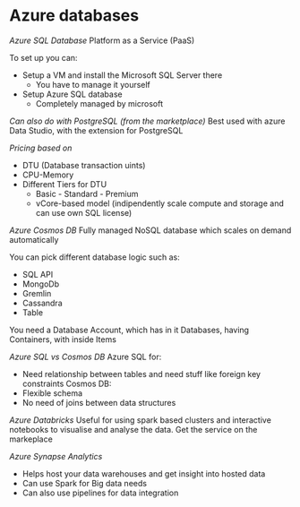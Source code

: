 # Azure databases

*Azure SQL Database*
Platform as a Service (PaaS)

To set up you can:
- Setup a VM and install the Microsoft SQL Server there
	+ You have to manage it yourself
- Setup Azure SQL database
	+ Completely managed by microsoft



*Can also do with PostgreSQL (from the marketplace)*
Best used with azure Data Studio, with the extension for PostgreSQL


*Pricing based on*
- DTU (Database transaction uints)
- CPU-Memory
- Different Tiers for DTU
	+ Basic - Standard - Premium
	+ vCore-based model (indipendently scale compute and storage and can use own SQL license)




*Azure Cosmos DB*
Fully managed NoSQL database which scales on demand automatically

You can pick different database logic such as:
- SQL API
- MongoDb
- Gremlin
- Cassandra
- Table

You need a Database Account, which has in it Databases, having Containers, with inside Items




*Azure SQL vs Cosmos DB*
Azure SQL for:
- Need relationship between tables and need stuff like foreign key constraints
Cosmos DB:
- Flexible schema
- No need of joins between data structures



*Azure Databricks*
Useful for using spark based clusters and interactive notebooks to visualise and analyse the data. Get the service on the markeplace





*Azure Synapse Analytics*
- Helps host your data warehouses and get insight into hosted data
- Can use Spark for Big data needs
- Can also use pipelines for data integration




























